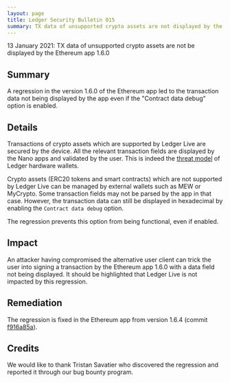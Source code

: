 ```yaml
---
layout: page
title: Ledger Security Bulletin 015
summary: TX data of unsupported crypto assets are not displayed by the Ethereum app 1.6.0
---
```


13 January 2021: TX data of unsupported crypto assets are not be displayed by the Ethereum app 1.6.0

## Summary

A regression in the version 1.6.0 of the Ethereum app led to the transaction data not being displayed by the app even if the "Contract data debug" option is enabled.

## Details

Transactions of crypto assets which are supported by Ledger Live are secured by the device. All the relevant transaction fields are displayed by the Nano apps and validated by the user. This is indeed the [threat model](https://donjon.ledger.com/threat-model/) of Ledger hardware wallets.

Crypto assets (ERC20 tokens and smart contracts) which are not supported by Ledger Live can be managed by external wallets such as MEW or MyCrypto. Some transaction fields may not be parsed by the app in that case. However, the transaction data can still be displayed in hexadecimal by enabling the `Contract data debug` option.

The regression prevents this option from being functional, even if enabled.

## Impact

An attacker having compromised the alternative user client can trick the user into signing a transaction by the Ethereum app 1.6.0 with a data field not being displayed. It should be highlighted that Ledger Live is not impacted by this regression.

## Remediation

The regression is fixed in the Ethereum app from version 1.6.4 (commit [f916a85a](https://github.com/LedgerHQ/app-ethereum/commit/f916a85a7645dd3a795d710cccf7ae2f9bf543e3)).

## Credits

We would like to thank Tristan Savatier who discovered the regression and reported it through our bug bounty program.
